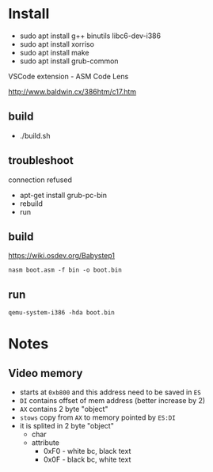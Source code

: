 # Install

- sudo apt install g++ binutils libc6-dev-i386
- sudo apt install xorriso
- sudo apt install make
- sudo apt install grub-common

VSCode extension - ASM Code Lens

http://www.baldwin.cx/386htm/c17.htm

## build

- ./build.sh 

## troubleshoot

connection refused

- apt-get install grub-pc-bin
- rebuild
- run

## build

https://wiki.osdev.org/Babystep1

`nasm boot.asm -f bin -o boot.bin`

## run

`qemu-system-i386 -hda boot.bin`

# Notes

## Video memory

- starts at `0xb800` and this address need to be saved in `ES`
- `DI` contains offset of mem address (better increase by 2)
- `AX` contains 2 byte "object"
- `stows` copy from `AX` to memory pointed by `ES:DI`  
- it is splited in 2 byte "object"
    - char
    - attribute
        - 0xF0 - white bc, black text
        - 0x0F - black bc, white text
